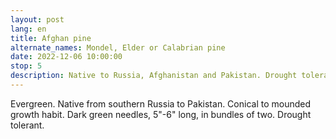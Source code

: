 ```yaml
---
layout: post
lang: en
title: Afghan pine
alternate_names: Mondel, Elder or Calabrian pine
date: 2022-12-06 10:00:00
stop: 5
description: Native to Russia, Afghanistan and Pakistan. Drought tolerant.
---
```

Evergreen. Native from southern Russia to Pakistan. Conical to mounded growth habit. Dark green needles, 5"-6" long, in bundles of two. Drought tolerant.
